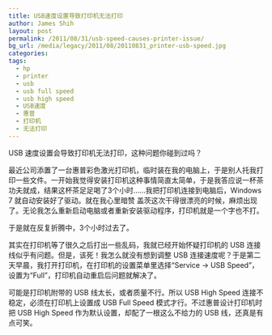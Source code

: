 ```yaml
---
title: USB速度设置导致打印机无法打印
author: James Shih
layout: post
permalink: /2011/08/31/usb-speed-causes-printer-issue/
bg_url: /media/legacy/2011/08/20110831_printer-usb-speed.jpg
categories:
tags:
  - hp
  - printer
  - usb
  - usb full speed
  - usb high speed
  - USB速度
  - 惠普
  - 打印机
  - 无法打印
---
```

USB 速度设置会导致打印机无法打印，这种问题你碰到过吗？

<!--more-->

最近公司添置了一台惠普彩色激光打印机，临时装在我的电脑上，于是别人托我打印一些文件。一开始我觉得安装打印机这种事情简直太简单，于是我答应说一杯茶功夫就成，结果这杯茶足足喝了3个小时……我把打印机连接到电脑后，Windows 7 就自动安装好了驱动。就在我心里暗赞 盖茨这次干得很漂亮的时候，麻烦出现了。无论我怎么重新启动电脑或者重新安装驱动程序，打印机就是一个字也不打。

于是就在反复折腾中，3个小时过去了。

其实在打印机等了很久之后打出一些乱码，我就已经开始怀疑打印机的 USB 连接线似乎有问题。但是，该死！我怎么就没有想到调整 USB 连接速度呢？于是第二天早晨，我打开打印机，在打印机的设置菜单里选择“Service -> USB Speed”，设置为“Full”，打印机自动重启后问题就解决了。

可能是打印机附带的 USB 线太长，或者质量不行。所以 USB High Speed 连接不稳定，必须在打印机上设置成 USB Full Speed 模式才行。不过惠普设计打印机时把 USB High Speed 作为默认设置，却配了一根这么不给力的 USB 线，还真是有点可笑。
